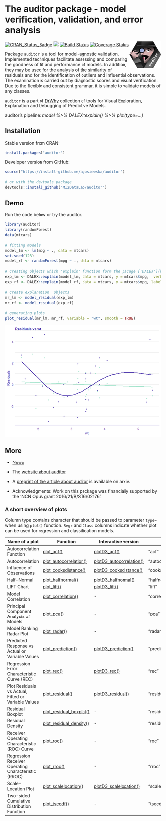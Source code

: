 
# The auditor package - model verification, validation, and error analysis

<img src="materials/auditor2.png" width="20%" align="right" />

[![CRAN\_Status\_Badge](http://www.r-pkg.org/badges/version/auditor)](https://cran.r-project.org/package=auditor)
<img src="http://cranlogs.r-pkg.org/badges/grand-total/auditor" />
[![Build
Status](https://travis-ci.org/MI2DataLab/auditor.svg?branch=master)](https://travis-ci.org/MI2DataLab/auditor)
[![Coverage
Status](https://img.shields.io/codecov/c/github/mi2datalab/auditor/master.svg)](https://codecov.io/github/mi2datalab/auditor?branch=master)

Package `auditor` is a tool for model-agnostic validation. Implemented
techniques facilitate assessing and comparing the goodness of fit and
performance of models. In addition, they may be used for the analysis of
the similarity of residuals and for the identification of outliers and
influential observations. The examination is carried out by diagnostic
scores and visual verification. Due to the flexible and consistent
grammar, it is simple to validate models of any classes.

`auditor` is a part of [DrWhy](drwhy.ai) collection of tools for Visual
Exploration, Explanation and Debugging of Predictive Models.

auditor’s pipeline: *model %\>% DALEX::explain() %\>% plot(type=…)*

## Installation

Stable version from CRAN:

``` r
install.packages("auditor")
```

Developer version from GitHub:

``` r
source("https://install-github.me/agosiewska/auditor")

# or with the devtools package
devtools::install_github("MI2DataLab/auditor")
```

## Demo

Run the code below or try the auditor.

``` r
library(auditor)
library(randomForest)
data(mtcars)

# fitting models
model_lm <- lm(mpg ~ ., data = mtcars)
set.seed(123)
model_rf <- randomForest(mpg ~ ., data = mtcars)

# creating objects which 'explain' function form the pacage ['DALEX'](https://github.com/pbiecek/DALEX) that contains all necessary components required for further processing
exp_lm <- DALEX::explain(model_lm, data = mtcars, y = mtcars$mpg,  verbose = FALSE)
exp_rf <- DALEX::explain(model_rf, data = mtcars, y = mtcars$mpg, label = "rf", verbose = FALSE)

# create explanation  objects
mr_lm <- model_residual(exp_lm)
mr_rf <- model_residual(exp_rf)

# generating plots
plot_residual(mr_lm, mr_rf, variable = "wt", smooth = TRUE)
```

![](README_files/figure-gfm/unnamed-chunk-3-1.png)<!-- -->

## More

  - [News](NEWS.md)

  - The [website about auditor](https://mi2datalab.github.io/auditor/)

  - A [preprint of the article about
    auditor](https://arxiv.org/abs/1809.07763) is available on arxiv.

  - Acknowledgments: Work on this package was financially supported by
    the ‘NCN Opus grant 2016/21/B/ST6/02176’.

### A short overview of plots

Column type contains character that should be passed to parameter
`type=` when using `plot()` function. `Regr` and `Class` columns
indicate whether plot can be used for regression and classification
models.

| Name of a plot                                      | Function                                                                                               | Interactive version                                                                                     | Type                | Regr | Class |
| --------------------------------------------------- | ------------------------------------------------------------------------------------------------------ | ------------------------------------------------------------------------------------------------------- | ------------------- | ---- | ----- |
| Autocorrelation Function                            | [plot\_acf()](https://mi2datalab.github.io/auditor/reference/plot_acf.html)                            | [plotD3\_acf()](https://mi2datalab.github.io/auditor/reference/plotD3_acf.html)                         | “acf”               | yes  | yes   |
| Autocorrelation                                     | [plot\_autocorrelation()](https://mi2datalab.github.io/auditor/reference/plot_autocorrelation.html)    | [plotD3\_autocorrelation()](https://mi2datalab.github.io/auditor/reference/plotD3_autocorrelation.html) | “autocorrelation”   | yes  | yes   |
| Influence of Observations                           | [plot\_cooksdistance()](https://mi2datalab.github.io/auditor/reference/plot_cooksdistance.html)        | [plotD3\_cooksdistance()](https://mi2datalab.github.io/auditor/reference/plotD3_cooksdistance.html)     | “cooksdistance”     | yes  | yes   |
| Half-Normal                                         | [plot\_halfnormal()](https://mi2datalab.github.io/auditor/reference/plot_halfnormal.html)              | [plotD3\_halfnormal()](https://mi2datalab.github.io/auditor/reference/plotD3_halfnormal.html)           | “halfnormal”        | yes  | yes   |
| LIFT Chart                                          | [plot\_lift()](https://mi2datalab.github.io/auditor/reference/plot_lift.html)                          | [plotD3\_lift()](https://mi2datalab.github.io/auditor/reference/plotD3_lift.html)                       | “lift”              | no   | yes   |
| Model Correlation                                   | [plot\_correlation()](https://mi2datalab.github.io/auditor/reference/plot_correlation.html)            | \-                                                                                                      | “correlation”       | yes  | yes   |
| Principal Component Analysis of Models              | [plot\_pca()](https://mi2datalab.github.io/auditor/reference/plot_pca.html)                            | \-                                                                                                      | “pca”               | yes  | yes   |
| Model Ranking Radar Plot                            | [plot\_radar()](https://mi2datalab.github.io/auditor/reference/plot_radar.html)                        | \-                                                                                                      | “radar”             | yes  | yes   |
| Predicted Response vs Actual or Variable Values     | [plot\_prediction()](https://mi2datalab.github.io/auditor/reference/plot_prediction.html)              | [plotD3\_prediction()](https://mi2datalab.github.io/auditor/reference/plotD3_prediction.html)           | “prediction”        | yes  | yes   |
| Regression Error Characteristic Curve (REC)         | [plot\_rec()](https://mi2datalab.github.io/auditor/reference/plot_rec.html)                            | [plotD3\_rec()](https://mi2datalab.github.io/auditor/reference/plotD3_rec.html)                         | “rec”               | yes  | yes   |
| Plot Residuals vs Actual, Fitted or Variable Values | [plot\_residual()](https://mi2datalab.github.io/auditor/reference/plot_residual.html)                  | [plotD3\_residual()](https://mi2datalab.github.io/auditor/reference/plotD3_residual.html)               | “residual”          | yes  | yes   |
| Residual Boxplot                                    | [plot\_residual\_boxplot()](https://mi2datalab.github.io/auditor/reference/plot_residual_boxplot.html) | \-                                                                                                      | “residual\_boxplot” | yes  | yes   |
| Residual Density                                    | [plot\_residual\_density()](https://mi2datalab.github.io/auditor/reference/plot_residual_density.html) | \-                                                                                                      | “residual\_density” | yes  | yes   |
| Receiver Operating Characteristic (ROC) Curve       | [plot\_roc()](https://mi2datalab.github.io/auditor/reference/plot_roc.html)                            | \-                                                                                                      | “roc”               | no   | yes   |
| Regression Receiver Operating Characteristic (RROC) | [plot\_rroc()](https://mi2datalab.github.io/auditor/reference/plot_rroc.html)                          | \-                                                                                                      | “rroc”              | yes  | yes   |
| Scale-Location Plot                                 | [plot\_scalelocation()](https://mi2datalab.github.io/auditor/reference/plot_scalelocation.html)        | [plotD3\_scalelocation()](https://mi2datalab.github.io/auditor/reference/plotD3_scalelocation.html)     | “scalelocation”     | yes  | yes   |
| Two-sided Cumulative Distribution Function          | [plot\_tsecdf()](https://mi2datalab.github.io/auditor/reference/plot_tsecdf.html)                      | \-                                                                                                      | “tsecdf”            | yes  | yes   |
